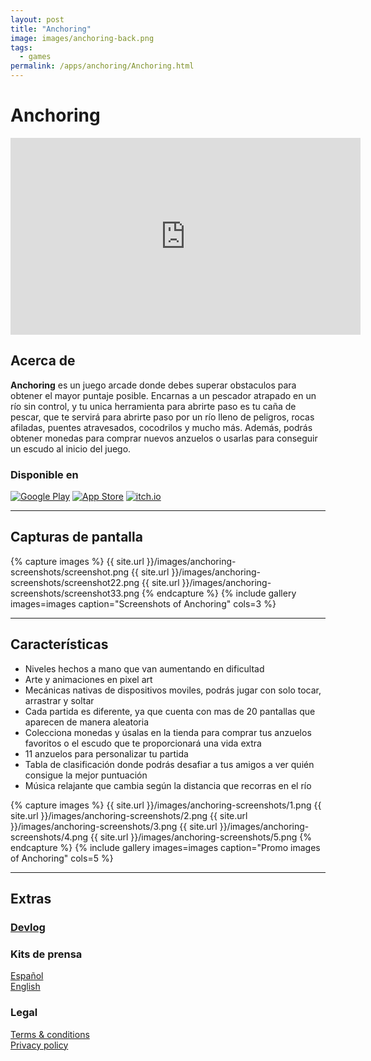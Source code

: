 ```yaml
---
layout: post
title: "Anchoring"
image: images/anchoring-back.png
tags:
  - games
permalink: /apps/anchoring/Anchoring.html
---
```



# Anchoring

<iframe width="560" height="315" src="https://www.youtube.com/embed/mea-tlpVN6M?controls=0" title="YouTube video player" frameborder="0" allow="accelerometer; autoplay; clipboard-write; encrypted-media; gyroscope; picture-in-picture; web-share" allowfullscreen></iframe>

## Acerca de

**Anchoring** es un juego arcade donde debes superar obstaculos para obtener el
mayor puntaje posible. Encarnas a un pescador atrapado en un río sin control,
y tu unica herramienta para abrirte paso es tu caña de pescar, que te servirá para abrirte
paso por un río lleno de peligros, rocas afiladas, puentes atravesados, cocodrilos y mucho más. Además, podrás obtener monedas para comprar nuevos anzuelos o usarlas
para conseguir un escudo al inicio del juego.

### Disponible en

[![Google Play](https://gamedevtathan.com/images/logos/googleplaylogo-small.png)](https://play.google.com/store/apps/details?id=com.devtathan.anchoring)
[![App Store](https://gamedevtathan.com/images/logos/appstorelogo-small.png)](https://apps.apple.com/us/app/anchoring-game/id6446855241)
[![itch.io](https://gamedevtathan.com/images/logos/itchlogo-small.png)](https://devtathan.itch.io/anchoring)

* * *

## Capturas de pantalla

{% capture images %}
	{{ site.url }}/images/anchoring-screenshots/screenshot.png
	{{ site.url }}/images/anchoring-screenshots/screenshot22.png
	{{ site.url }}/images/anchoring-screenshots/screenshot33.png
{% endcapture %}
{% include gallery images=images caption="Screenshots of Anchoring" cols=3 %}

* * *

## Características


* Niveles hechos a mano que van aumentando en dificultad
* Arte y animaciones en pixel art
* Mecánicas nativas de dispositivos moviles, podrás jugar con solo tocar, arrastrar
y soltar
* Cada partida es diferente, ya que cuenta con mas de 20 pantallas que aparecen de manera aleatoria
* Colecciona monedas y úsalas en la tienda para comprar tus anzuelos favoritos
o el escudo que te proporcionará una vida extra
* 11 anzuelos para personalizar tu partida
* Tabla de clasificación donde podrás desafiar a tus amigos a ver quién consigue
la mejor puntuación
* Música relajante que cambia según la distancia que recorras en el río

{% capture images %}
	{{ site.url }}/images/anchoring-screenshots/1.png
	{{ site.url }}/images/anchoring-screenshots/2.png
	{{ site.url }}/images/anchoring-screenshots/3.png
  {{ site.url }}/images/anchoring-screenshots/4.png
  {{ site.url }}/images/anchoring-screenshots/5.png
{% endcapture %}
{% include gallery images=images caption="Promo images of Anchoring" cols=5 %}

* * *

## Extras

### [Devlog](https://gamedevtathan.com/anchoring-devlog-4)


### Kits de prensa

[Español](https://gamedevtathan.com/apps/anchoring/press-kit-es.html)<br>
[English](https://gamedevtathan.com/apps/anchoring/press-kit-en.html)

### Legal

[Terms & conditions](https://gamedevtathan.com/apps/anchoring/terms-and-conditions.html)<br>
[Privacy policy](https://gamedevtathan.com/apps/anchoring/privacy-policy.html)
